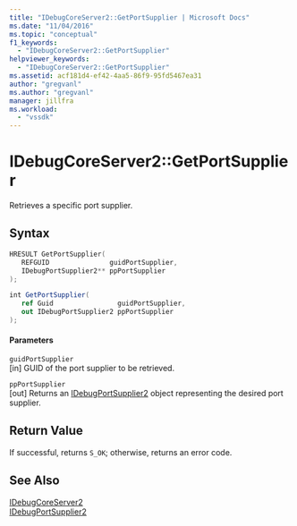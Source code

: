 ```yaml
---
title: "IDebugCoreServer2::GetPortSupplier | Microsoft Docs"
ms.date: "11/04/2016"
ms.topic: "conceptual"
f1_keywords: 
  - "IDebugCoreServer2::GetPortSupplier"
helpviewer_keywords: 
  - "IDebugCoreServer2::GetPortSupplier"
ms.assetid: acf181d4-ef42-4aa5-86f9-95fd5467ea31
author: "gregvanl"
ms.author: "gregvanl"
manager: jillfra
ms.workload: 
  - "vssdk"
---
```

# IDebugCoreServer2::GetPortSupplier
Retrieves a specific port supplier.  
  
## Syntax  
  
```cpp  
HRESULT GetPortSupplier(   
   REFGUID               guidPortSupplier,  
   IDebugPortSupplier2** ppPortSupplier  
);  
```  
  
```csharp  
int GetPortSupplier(   
   ref Guid                guidPortSupplier,  
   out IDebugPortSupplier2 ppPortSupplier  
);  
```  
  
#### Parameters  
 `guidPortSupplier`  
 [in] GUID of the port supplier to be retrieved.  
  
 `ppPortSupplier`  
 [out] Returns an [IDebugPortSupplier2](../../../extensibility/debugger/reference/idebugportsupplier2.md) object representing the desired port supplier.  
  
## Return Value  
 If successful, returns `S_OK`; otherwise, returns an error code.  
  
## See Also  
 [IDebugCoreServer2](../../../extensibility/debugger/reference/idebugcoreserver2.md)   
 [IDebugPortSupplier2](../../../extensibility/debugger/reference/idebugportsupplier2.md)